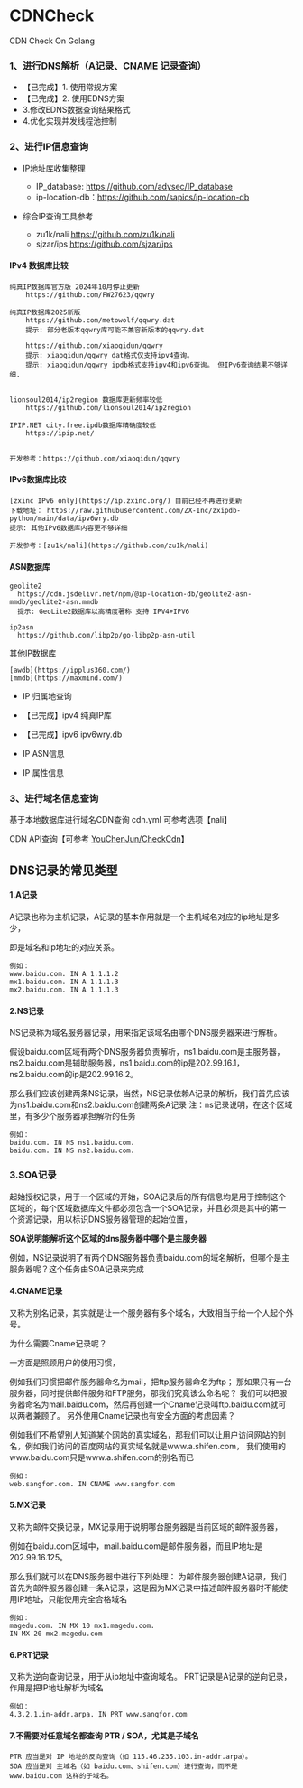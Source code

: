 # CDNCheck
CDN Check On Golang

### 1、进行DNS解析（A记录、CNAME 记录查询）
- 【已完成】1. 使用常规方案
- 【已完成】2. 使用EDNS方案
- 3.修改EDNS数据查询结果格式
- 4.优化实现并发线程池控制


### 2、进行IP信息查询

- IP地址库收集整理 
  - IP_database: https://github.com/adysec/IP_database
  - ip-location-db：https://github.com/sapics/ip-location-db

- 综合IP查询工具参考
  - zu1k/nali https://github.com/zu1k/nali
  - sjzar/ips https://github.com/sjzar/ips

#### IPv4 数据库比较
```
纯真IP数据库官方版 2024年10月停止更新
    https://github.com/FW27623/qqwry

纯真IP数据库2025新版
    https://github.com/metowolf/qqwry.dat
    提示: 部分老版本qqwry库可能不兼容新版本的qqwry.dat
    
    https://github.com/xiaoqidun/qqwry
    提示: xiaoqidun/qqwry dat格式仅支持ipv4查询。
    提示: xiaoqidun/qqwry ipdb格式支持ipv4和ipv6查询。 但IPv6查询结果不够详细.


lionsoul2014/ip2region 数据库更新频率较低
    https://github.com/lionsoul2014/ip2region

IPIP.NET city.free.ipdb数据库精确度较低   
    https://ipip.net/


开发参考：https://github.com/xiaoqidun/qqwry
```

#### IPv6数据库比较
```
[zxinc IPv6 only](https://ip.zxinc.org/) 目前已经不再进行更新
下载地址： https://raw.githubusercontent.com/ZX-Inc/zxipdb-python/main/data/ipv6wry.db
提示: 其他IPv6数据库内容更不够详细

开发参考：[zu1k/nali](https://github.com/zu1k/nali)
```


#### ASN数据库
```
geolite2
  https://cdn.jsdelivr.net/npm/@ip-location-db/geolite2-asn-mmdb/geolite2-asn.mmdb
  提示: GeoLite2数据库以高精度著称 支持 IPV4+IPV6

ip2asn
  https://github.com/libp2p/go-libp2p-asn-util
```

其他IP数据库
```
[awdb](https://ipplus360.com/)
[mmdb](https://maxmind.com/)
```

- IP 归属地查询

- 【已完成】ipv4 纯真IP库
  
- 【已完成】ipv6 ipv6wry.db

- IP ASN信息

- IP 属性信息  

### 3、进行域名信息查询

基于本地数据库进行域名CDN查询 cdn.yml 可参考选项【nali】

CDN API查询【可参考 [YouChenJun/CheckCdn](https://github.com/YouChenJun/CheckCdn)】


## DNS记录的常见类型

#### 1.A记录

A记录也称为主机记录，A记录的基本作用就是一个主机域名对应的ip地址是多少，

即是域名和ip地址的对应关系。

```
例如：
www.baidu.com. IN A 1.1.1.2
mx1.baidu.com. IN A 1.1.1.3
mx2.baidu.com. IN A 1.1.1.3
```



#### 2.NS记录

NS记录称为域名服务器记录，用来指定该域名由哪个DNS服务器来进行解析。

假设baidu.com区域有两个DNS服务器负责解析，ns1.baidu.com是主服务器，ns2.baidu.com是辅助服务器，ns1.baidu.com的ip是202.99.16.1，ns2.baidu.com的ip是202.99.16.2。

那么我们应该创建两条NS记录，当然，NS记录依赖A记录的解析，我们首先应该为ns1.baidu.com和ns2.baidu.com创建两条A记录
注：ns记录说明，在这个区域里，有多少个服务器承担解析的任务

```
例如：
baidu.com. IN NS ns1.baidu.com. 
baidu.com. IN NS ns2.baidu.com.
```



### 3.SOA记录

起始授权记录，用于一个区域的开始，SOA记录后的所有信息均是用于控制这个区域的，每个区域数据库文件都必须包含一个SOA记录，并且必须是其中的第一个资源记录，用以标识DNS服务器管理的起始位置，

**SOA说明能解析这个区域的dns服务器中哪个是主服务器**

例如，NS记录说明了有两个DNS服务器负责baidu.com的域名解析，但哪个是主服务器呢？这个任务由SOA记录来完成



#### 4.CNAME记录

又称为别名记录，其实就是让一个服务器有多个域名，大致相当于给一个人起个外号。

为什么需要Cname记录呢？

一方面是照顾用户的使用习惯，

例如我们习惯把邮件服务器命名为mail，把ftp服务器命名为ftp；
那如果只有一台服务器，同时提供邮件服务和FTP服务，那我们究竟该么命名呢？
我们可以把服务器命名为mail.baidu.com，然后再创建一个Cname记录叫ftp.baidu.com就可以两者兼顾了。
另外使用Cname记录也有安全方面的考虑因素？

例如我们不希望别人知道某个网站的真实域名，那我们可以让用户访问网站的别名，例如我们访问的百度网站的真实域名就是www.a.shifen.com，
我们使用的www.baidu.com只是www.a.shifen.com的别名而已

```
例如：
web.sangfor.com. IN CNAME www.sangfor.com
```



#### 5.MX记录

又称为邮件交换记录，MX记录用于说明哪台服务器是当前区域的邮件服务器，

例如在baidu.com区域中，mail.baidu.com是邮件服务器，而且IP地址是202.99.16.125。

那么我们就可以在DNS服务器中进行下列处理：
为邮件服务器创建A记录，我们首先为邮件服务器创建一条A记录，这是因为MX记录中描述邮件服务器时不能使用IP地址，只能使用完全合格域名

```
例如：
magedu.com. IN MX 10 mx1.magedu.com. 
IN MX 20 mx2.magedu.com
```



#### 6.PRT记录

又称为逆向查询记录，用于从ip地址中查询域名。
PRT记录是A记录的逆向记录，作用是把IP地址解析为域名

```
例如：
4.3.2.1.in-addr.arpa. IN PRT www.sangfor.com
```

#### 7.不需要对任意域名都查询 PTR / SOA，尤其是子域名
```
PTR 应当是对 IP 地址的反向查询（如 115.46.235.103.in-addr.arpa）。
SOA 应当是对 主域名（如 baidu.com、shifen.com）进行查询，而不是 www.baidu.com 这样的子域名。
```
	


